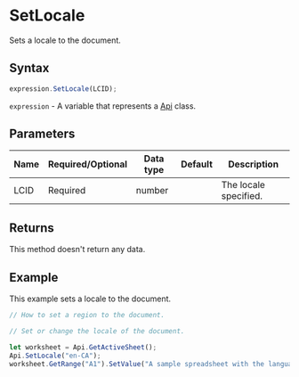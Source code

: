 # SetLocale

Sets a locale to the document.

## Syntax

```javascript
expression.SetLocale(LCID);
```

`expression` - A variable that represents a [Api](../Api.md) class.

## Parameters

| **Name** | **Required/Optional** | **Data type** | **Default** | **Description** |
| ------------- | ------------- | ------------- | ------------- | ------------- |
| LCID | Required | number |  | The locale specified. |

## Returns

This method doesn't return any data.

## Example

This example sets a locale to the document.

```javascript editor-xlsx
// How to set a region to the document.

// Set or change the locale of the document.

let worksheet = Api.GetActiveSheet();
Api.SetLocale("en-CA");
worksheet.GetRange("A1").SetValue("A sample spreadsheet with the language set to English (Canada).");
```
